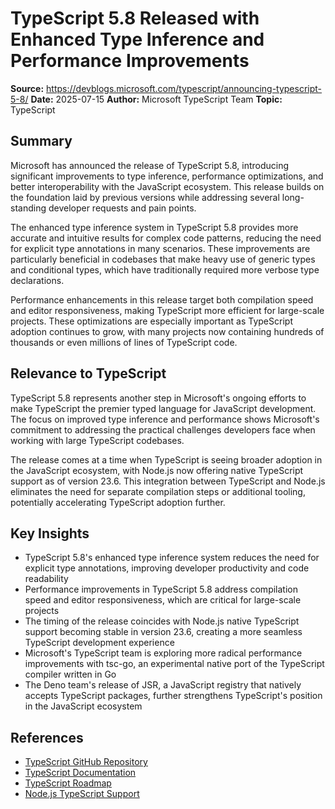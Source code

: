 # TypeScript 5.8 Released with Enhanced Type Inference and Performance Improvements

**Source:** https://devblogs.microsoft.com/typescript/announcing-typescript-5-8/
**Date:** 2025-07-15
**Author:** Microsoft TypeScript Team
**Topic:** TypeScript

## Summary

Microsoft has announced the release of TypeScript 5.8, introducing significant improvements to type inference, performance optimizations, and better interoperability with the JavaScript ecosystem. This release builds on the foundation laid by previous versions while addressing several long-standing developer requests and pain points.

The enhanced type inference system in TypeScript 5.8 provides more accurate and intuitive results for complex code patterns, reducing the need for explicit type annotations in many scenarios. These improvements are particularly beneficial in codebases that make heavy use of generic types and conditional types, which have traditionally required more verbose type declarations.

Performance enhancements in this release target both compilation speed and editor responsiveness, making TypeScript more efficient for large-scale projects. These optimizations are especially important as TypeScript adoption continues to grow, with many projects now containing hundreds of thousands or even millions of lines of TypeScript code.

## Relevance to TypeScript

TypeScript 5.8 represents another step in Microsoft's ongoing efforts to make TypeScript the premier typed language for JavaScript development. The focus on improved type inference and performance shows Microsoft's commitment to addressing the practical challenges developers face when working with large TypeScript codebases.

The release comes at a time when TypeScript is seeing broader adoption in the JavaScript ecosystem, with Node.js now offering native TypeScript support as of version 23.6. This integration between TypeScript and Node.js eliminates the need for separate compilation steps or additional tooling, potentially accelerating TypeScript adoption further.

## Key Insights

- TypeScript 5.8's enhanced type inference system reduces the need for explicit type annotations, improving developer productivity and code readability
- Performance improvements in TypeScript 5.8 address compilation speed and editor responsiveness, which are critical for large-scale projects
- The timing of the release coincides with Node.js native TypeScript support becoming stable in version 23.6, creating a more seamless TypeScript development experience
- Microsoft's TypeScript team is exploring more radical performance improvements with tsc-go, an experimental native port of the TypeScript compiler written in Go
- The Deno team's release of JSR, a JavaScript registry that natively accepts TypeScript packages, further strengthens TypeScript's position in the JavaScript ecosystem

## References

- [TypeScript GitHub Repository](https://github.com/microsoft/TypeScript)
- [TypeScript Documentation](https://www.typescriptlang.org/docs/)
- [TypeScript Roadmap](https://github.com/microsoft/TypeScript/wiki/Roadmap)
- [Node.js TypeScript Support](https://nodejs.org/en/blog/announcements/v23-release-announce)